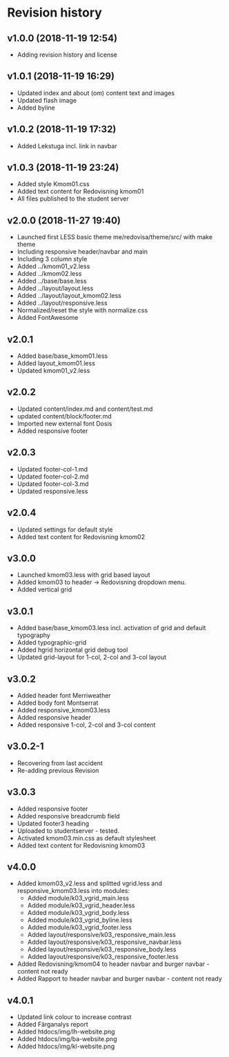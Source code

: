 Revision history
======================



v1.0.0 (2018-11-19 12:54)
----------------------

* Adding revision history and license


v1.0.1 (2018-11-19 16:29)
----------------------

* Updated index and about (om) content text and images
* Updated flash image
* Added byline


v1.0.2 (2018-11-19 17:32)
----------------------

* Added Lekstuga incl. link in navbar


v1.0.3 (2018-11-19 23:24)
----------------------

* Added style Kmom01.css
* Added text content for Redovisning kmom01
* All files published to the student server


v2.0.0 (2018-11-27 19:40)
----------------------

* Launched first LESS basic theme me/redovisa/theme/src/ with make theme
* Including responsive header/navbar and main
* Including 3 column style
* Added ../kmom01_v2.less
* Added ../kmom02.less
* Added ../base/base.less
* Added ../layout/layout.less
* Added ../layout/layout_kmom02.less
* Added ../layout/responsive.less
* Normalized/reset the style with normalize.css
* Added FontAwesome


v2.0.1
----------------------
* Added base/base_kmom01.less
* Added layout_kmom01.less
* Updated kmom01_v2.less


v2.0.2
----------------------
* Updated content/index.md and content/test.md
* updated content/block/footer.md
* Imported new external font Dosis
* Added responsive footer


v2.0.3
----------------------
* Updated footer-col-1.md
* Updated footer-col-2.md
* Updated footer-col-3.md
* Updated responsive.less


v2.0.4
----------------------
* Updated settings for default style
* Added text content for Redovisning kmom02


v3.0.0
----------------------
* Launched kmom03.less with grid based layout
* Added kmom03 to header -> Redovisning dropdown menu.
* Added vertical grid


v3.0.1
----------------------
* Added base/base_kmom03.less incl. activation of grid and default typography
* Added typographic-grid
* Added hgrid horizontal grid debug tool
* Updated grid-layout for 1-col, 2-col and 3-col layout


v3.0.2
----------------------
* Added header font Merriweather
* Added body font Montserrat
* Added responsive_kmom03.less
* Added responsive header
* Added responsive 1-col, 2-col and 3-col content


v3.0.2-1
----------------------
* Recovering from last accident
* Re-adding previous Revision


v3.0.3
----------------------
* Added responsive footer
* Added responsive breadcrumb field
* Updated footer3 heading
* Uploaded to studentserver - tested.
* Activated kmom03.min.css as default stylesheet
* Added text content for Redovisning kmom03


v4.0.0
----------------------
* Added kmom03_v2.less and splitted vgrid.less and responsive_kmom03.less into modules:
    + Added module/k03_vgrid_main.less
    + Added module/k03_vgrid_header.less
    + Added module/k03_vgrid_body.less
    + Added module/k03_vgrid_byline.less
    + Added module/k03_vgrid_footer.less
    + Added layout/responsive/k03_responsive_main.less
    + Added layout/responsive/k03_responsive_navbar.less
    + Added layout/responsive/k03_responsive_body.less
    + Added layout/responsive/k03_responsive_footer.less
* Added Redovisning/kmom04 to header navbar and burger navbar - content not ready
* Added Rapport to header navbar and burger navbar - content not ready


v4.0.1
----------------------
* Updated link colour to increase contrast
* Added Färganalys report
* Added htdocs/img/lh-website.png
* Added htdocs/img/ba-website.png
* Added htdocs/img/kl-website.png
